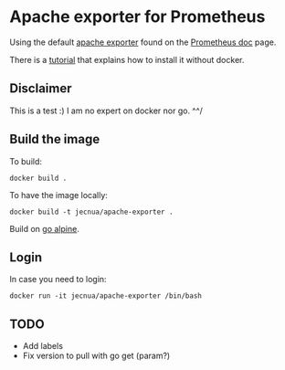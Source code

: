 # Apache exporter for Prometheus

Using the default [apache exporter](https://github.com/neezgee/apache_exporter) found on the [Prometheus doc](https://prometheus.io/docs/instrumenting/exporters/) page.

There is a [tutorial](https://machineperson.github.io/monitoring/2016/01/04/exporting-apache-metrics-to-prometheus.html) that explains how to install it without docker.

## Disclaimer

This is a test :)
I am no expert on docker nor go. ^^/

## Build the image

To build:

    docker build .

To have the image locally:

    docker build -t jecnua/apache-exporter .

Build on [go alpine](https://hub.docker.com/_/golang/).

## Login

In case you need to login:

    docker run -it jecnua/apache-exporter /bin/bash

## TODO

- Add labels
- Fix version to pull with go get (param?)
